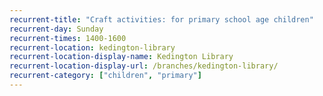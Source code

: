 ```yaml
---
recurrent-title: "Craft activities: for primary school age children"
recurrent-day: Sunday
recurrent-times: 1400-1600
recurrent-location: kedington-library
recurrent-location-display-name: Kedington Library
recurrent-location-display-url: /branches/kedington-library/
recurrent-category: ["children", "primary"]
---
```

